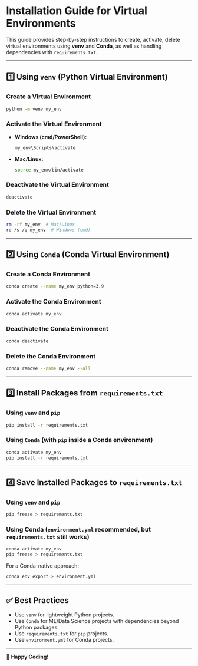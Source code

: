 # Installation Guide for Virtual Environments

This guide provides step-by-step instructions to create, activate, delete virtual environments using **venv** and **Conda**, as well as handling dependencies with `requirements.txt`.

---

## 1️⃣ Using `venv` (Python Virtual Environment)

### Create a Virtual Environment
```bash
python -m venv my_env
```

### Activate the Virtual Environment
- **Windows (cmd/PowerShell):**
  ```bash
  my_env\Scripts\activate
  ```
- **Mac/Linux:**
  ```bash
  source my_env/bin/activate
  ```

### Deactivate the Virtual Environment
```bash
deactivate
```

### Delete the Virtual Environment
```bash
rm -rf my_env  # Mac/Linux
rd /s /q my_env  # Windows (cmd)
```

---

## 2️⃣ Using `Conda` (Conda Virtual Environment)

### Create a Conda Environment
```bash
conda create --name my_env python=3.9
```

### Activate the Conda Environment
```bash
conda activate my_env
```

### Deactivate the Conda Environment
```bash
conda deactivate
```

### Delete the Conda Environment
```bash
conda remove --name my_env --all
```

---

## 3️⃣ Install Packages from `requirements.txt`

### Using `venv` and `pip`
```bash
pip install -r requirements.txt
```

### Using `Conda` (with `pip` inside a Conda environment)
```bash
conda activate my_env
pip install -r requirements.txt
```

---

## 4️⃣ Save Installed Packages to `requirements.txt`

### Using `venv` and `pip`
```bash
pip freeze > requirements.txt
```

### Using Conda (`environment.yml` recommended, but `requirements.txt` still works)
```bash
conda activate my_env
pip freeze > requirements.txt
```

For a Conda-native approach:
```bash
conda env export > environment.yml
```

---

## ✅ Best Practices

- Use `venv` for lightweight Python projects.
- Use `Conda` for ML/Data Science projects with dependencies beyond Python packages.
- Use `requirements.txt` for `pip` projects.
- Use `environment.yml` for Conda projects.

---

🚀 **Happy Coding!**

